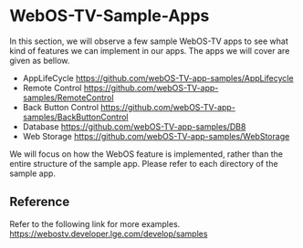 # WebOS-TV-Sample-Apps
In this section, we will observe a few sample WebOS-TV apps to see what kind of features we can implement in our apps. The apps we will cover are given as bellow.
* AppLifeCycle https://github.com/webOS-TV-app-samples/AppLifecycle
* Remote Control https://github.com/webOS-TV-app-samples/RemoteControl
* Back Button Control https://github.com/webOS-TV-app-samples/BackButtonControl
* Database https://github.com/webOS-TV-app-samples/DB8
* Web Storage https://github.com/webOS-TV-app-samples/WebStorage

We will focus on how the WebOS feature is implemented, rather than the entire structure of the sample app.
Please refer to each directory of the sample app.

## Reference
Refer to the following link for more examples.
https://webostv.developer.lge.com/develop/samples
